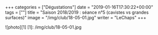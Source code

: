 +++
categories = ["Dégustations"]
date = "2019-01-16T17:30:22+00:00"
tags = [""] 
title = "Saison 2018/2019 : séance n°5 (cavistes vs grandes surfaces)"
image = "/img/club/18-05-01.jpg"
writer = "LeChaps"
+++

![photo][1]
[1]: /img/club/18-05-01.jpg

